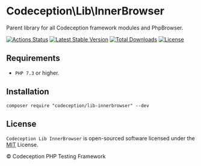 # Codeception\Lib\InnerBrowser

Parent library for all Codeception framework modules and PhpBrowser.

[![Actions Status](https://github.com/Codeception/lib-innerbrowser/workflows/CI/badge.svg)](https://github.com/Codeception/lib-innerbrowser/actions)
[![Latest Stable Version](https://poser.pugx.org/codeception/lib-innerbrowser/v/stable)](https://github.com/Codeception/lib-innerbrowser/releases)
[![Total Downloads](https://poser.pugx.org/codeception/lib-innerbrowser/downloads)](https://packagist.org/packages/codeception/lib-innerbrowser)
[![License](https://poser.pugx.org/codeception/lib-innerbrowser/license)](/LICENSE)

## Requirements

* `PHP 7.3` or higher.

## Installation

```
composer require "codeception/lib-innerbrowser" --dev
```

## License

`Codeception Lib InnerBrowser` is open-sourced software licensed under the [MIT](/LICENSE) License.

© Codeception PHP Testing Framework
